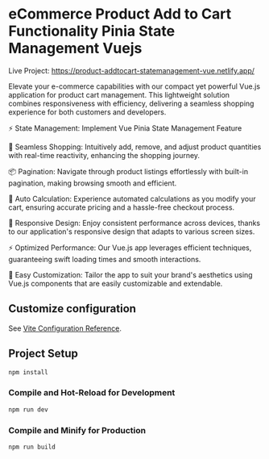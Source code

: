 # eCommerce Product Add to Cart Functionality Pinia State Management Vuejs

Live Project: https://product-addtocart-statemanagement-vue.netlify.app/

Elevate your e-commerce capabilities with our compact yet powerful Vue.js application for product cart management. This lightweight solution combines responsiveness with efficiency, delivering a seamless shopping experience for both customers and developers.

⚡ State Management: Implement Vue Pinia State Management Feature

🛒 Seamless Shopping: Intuitively add, remove, and adjust product quantities with real-time reactivity, enhancing the shopping journey.

📦 Pagination: Navigate through product listings effortlessly with built-in pagination, making browsing smooth and efficient.

🔄 Auto Calculation: Experience automated calculations as you modify your cart, ensuring accurate pricing and a hassle-free checkout process.

🎨 Responsive Design: Enjoy consistent performance across devices, thanks to our application's responsive design that adapts to various screen sizes.

⚡ Optimized Performance: Our Vue.js app leverages efficient techniques, guaranteeing swift loading times and smooth interactions.

🔧 Easy Customization: Tailor the app to suit your brand's aesthetics using Vue.js components that are easily customizable and extendable.

## Customize configuration

See [Vite Configuration Reference](https://vitejs.dev/config/).

## Project Setup

```sh
npm install
```

### Compile and Hot-Reload for Development

```sh
npm run dev
```

### Compile and Minify for Production

```sh
npm run build
```
